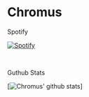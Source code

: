 # Chromus

Spotify

[![Spotify](https://novatorem-b1zrxxjw6.vercel.app/api/spotify)](https://open.spotify.com/user/csf5ivmzarxnrbpfi18vbe4id)

<br>

Guthub Stats

[![Chromus' github stats](https://github-readme-stats.vercel.app/api?username=Chromus-dev&theme=vue&show_icons=true)]